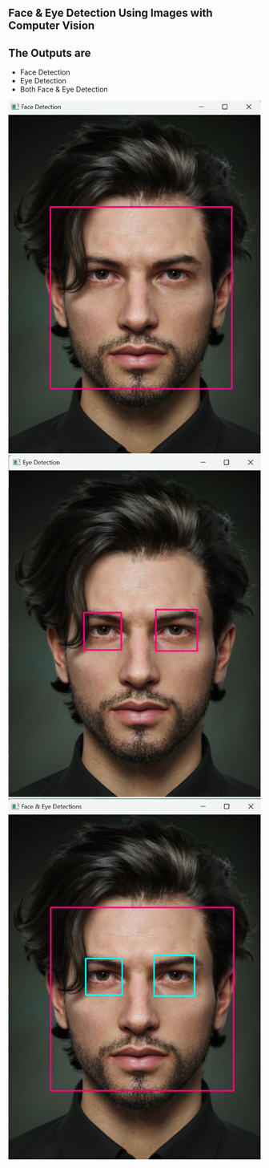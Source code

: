 ## Face & Eye Detection Using Images with Computer Vision
   ## The Outputs are
  * Face Detection
  * Eye Detection
  * Both Face & Eye Detection

  ![Face Detection](https://github.com/VSVHC/Face-Eye-Detection_Using-Computer_Vision/blob/main/Face%20Detection.png)
  ![Eye Detection](https://github.com/VSVHC/Face-Eye-Detection_Using-Computer_Vision/blob/main/Eye%20Detection.png)
  ![Face & Eye Detection](https://github.com/VSVHC/Face-Eye-Detection_Using-Computer_Vision/blob/main/Face%20%26%20Eye%20Detection.png)
